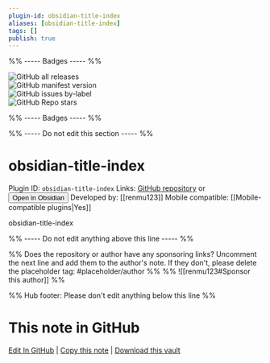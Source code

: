 ```yaml
---
plugin-id: obsidian-title-index
aliases: [obsidian-title-index]
tags: []
publish: true
---
```


%% ----- Badges ----- %%

![GitHub all releases](https://img.shields.io/github/downloads/renmu123/obsidian-markdown-index/total?color=573E7A&logo=github&style=for-the-badge)  
![GitHub manifest version](https://img.shields.io/github/manifest-json/v/renmu123/obsidian-markdown-index?color=573E7A&logo=github&style=for-the-badge)  
![GitHub issues by-label](https://img.shields.io/github/issues/renmu123/obsidian-markdown-index/help%20wanted?color=573E7A&logo=github&style=for-the-badge)  
![GitHub Repo stars](https://img.shields.io/github/stars/renmu123/obsidian-markdown-index?color=573E7A&logo=github&style=for-the-badge)

%% ----- Badges ----- %%

%% ----- Do not edit this section ----- %%

# obsidian-title-index

Plugin ID: `obsidian-title-index`
Links: [GitHub repository](https://github.com/renmu123/obsidian-markdown-index) or [<button id=HH>Open in Obsidian</button>](obsidian://show-plugin?id=obsidian-title-index)
Developed by: [[renmu123]]
Mobile compatible: [[Mobile-compatible plugins|Yes]]

obsidian-title-index

%% ----- Do not edit anything above this line ----- %%

%% Does the repository or author have any sponsoring links? Uncomment the next line and add them to the author's note. If they don't, please delete the placeholder tag: #placeholder/author %%
%% ![[renmu123#Sponsor this author]] %%

%% Hub footer: Please don't edit anything below this line %%

# This note in GitHub

<span class="git-footer">[Edit In GitHub](https://github.dev/obsidian-community/obsidian-hub/blob/main/02%20-%20Community%20Expansions/02.05%20All%20Community%20Expansions/Plugins/obsidian-title-index.md "git-hub-edit-note") | [Copy this note](https://raw.githubusercontent.com/obsidian-community/obsidian-hub/main/02%20-%20Community%20Expansions/02.05%20All%20Community%20Expansions/Plugins/obsidian-title-index.md "git-hub-copy-note") | [Download this vault](https://github.com/obsidian-community/obsidian-hub/archive/refs/heads/main.zip "git-hub-download-vault") </span>
